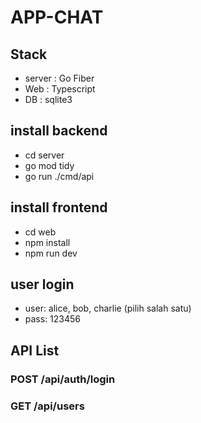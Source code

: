 # APP-CHAT

## Stack 
- server : Go Fiber 
- Web    : Typescript 
- DB     : sqlite3

## install backend
- cd server
- go mod tidy
- go run ./cmd/api

## install frontend
- cd web
- npm install
- npm run dev

## user login 
- user: alice, bob, charlie (pilih salah satu)
- pass: 123456

## API List 
### POST /api/auth/login
### GET /api/users